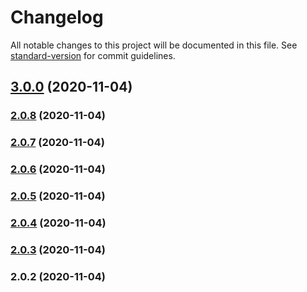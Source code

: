 # Changelog

All notable changes to this project will be documented in this file. See [standard-version](https://github.com/conventional-changelog/standard-version) for commit guidelines.

## [3.0.0](https://github.com/ZooTopiaGG/blogs-nuxt/compare/v2.0.8...v3.0.0) (2020-11-04)

### [2.0.8](https://github.com/ZooTopiaGG/blogs-nuxt/compare/v2.0.7...v2.0.8) (2020-11-04)

### [2.0.7](https://github.com/ZooTopiaGG/blogs-nuxt/compare/v2.0.6...v2.0.7) (2020-11-04)

### [2.0.6](https://github.com/ZooTopiaGG/blogs-nuxt/compare/v2.0.5...v2.0.6) (2020-11-04)

### [2.0.5](https://github.com/ZooTopiaGG/blogs-nuxt/compare/v2.0.4...v2.0.5) (2020-11-04)

### [2.0.4](https://github.com/ZooTopiaGG/blogs-nuxt/compare/v2.0.3...v2.0.4) (2020-11-04)

### [2.0.3](https://github.com/ZooTopiaGG/blogs-nuxt/compare/v2.0.2...v2.0.3) (2020-11-04)

### 2.0.2 (2020-11-04)
